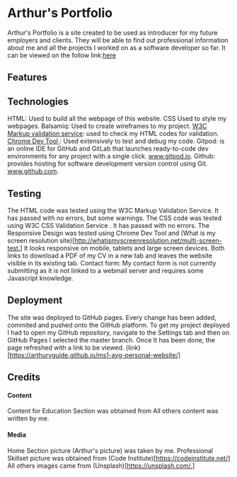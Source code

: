 # Arthur's Portfolio
Arthur's Portfolio is a site created to be used as introducer for my future employers and clients. They will be able to find out professional information about me and all the projects I worked on as a software developer so far. It can be viewed on the follow link:[here](https://arthurvguide.github.io/ms1-avg-personal-website/.) 
## Features


## Technologies
HTML: Used to build all the webpage of this website.
CSS Used to style my webpages.
Balsamiq: Used to create wireframes to my project.
[W3C Markup validation service](https://validator.w3.org/): used to check my HTML codes for validation.
[Chrome Dev Tool ](https://developers.google.com/web/tools/chrome-devtools.) : Used extensively to test and debug my code. 
Gitpod: is an online IDE for GitHub and GitLab that launches ready-to-code dev environments for any project with a single click. www.gitpod.io.
Github: provides hosting for software development version control using Git. www.github.com.
## Testing
The HTML code was tested using the W3C Markup Validation Service. It has passed with no errors, but some warnings. 
The CSS code was tested using  W3C CSS Validation Service . It has passed with no errors. 
The Responsive Design was tested using Chrome Dev Tool and (What is my screen resolution site)[http://whatismyscreenresolution.net/multi-screen-test.] It looks responsive on mobile, tablets and large screen devices.
Both links to download a PDF of my CV in a new tab and leaves the website visible in its existing tab.
Contact form: My contact form is not currently submitting as it is not linked to a webmail server and requires some Javascript knowledge.
## Deployment
The site was deployed to GitHub pages. Every change has been added, commited and pushed onto the GitHub platform.
To get my project deployed I had to open my GitHub repository, navigate to the Settings tab and then on GitHub Pages I selected the master branch. Once It has been done, the page refreshed with a link to be viewed. (link)[https://arthurvguide.github.io/ms1-avg-personal-website/] 

## Credits
#### Content
Content for Education Section was obtained from 
All others content was written by me.
#### Media
Home Section picture (Arthur's picture) was taken by me.
Professional Skillset picture was obtained from (Code Institute)[https://codeinstitute.net/]
All others images came from (Unsplash)[https://unsplash.com/.]

